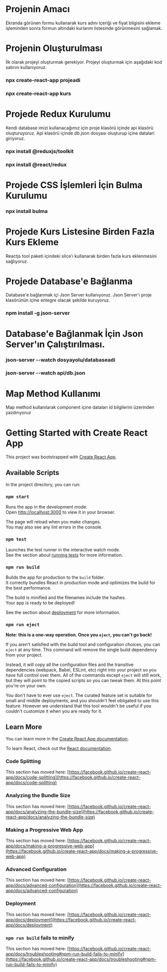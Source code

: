 # Projenin Amacı 
Ekranda görünen formu kullanarak kurs adını içeriği ve fiyat bilgisini ekleme işleminden sonra formun altındaki kurlarım listesinde görünmesini sağlamak.

# Projenin Oluşturulması
İlk olarak projeyi oluşturmak gerekiyor. Projeyi oluşturmak için aşağıdaki kod satırını kullanıyoruz.
### npx create-react-app projeadi
### npx create-react-app kurs

# Projede Redux Kurulumu
Kendi database imizi kullanacağımız için proje klasörü içinde api klasörü oluşturuyoruz. Api klasörü içinde db.json dosyası oluşturup içine datalari giriyoruz.
### npx install @reduxjs/toolkit
### npx install @react/redux

# Projede CSS İşlemleri İçin Bulma Kurulumu
### npx install bulma

# Projede Kurs Listesine Birden Fazla Kurs Ekleme
Reactjs tool paketi içindeki slice'ı kullanarak birden fazla kurs eklenmesini sağlıyoruz.

# Projede Database'e Bağlanma
Database'e bağlanmak içi Json Server kullanıyoruz. Json Server'ı proje klasörünün içine entegre olacak şekilde kuruyoruz.
### npm install -g json-server

# Database'e Bağlanmak İçin Json Server'ın Çalıştırılması.
### json-server --watch dosyayolu/databaseadi
### json-server --watch api/db.json

# Map Method Kullanımı 
Map method kullanılarak component içine dataları id bilgilerini üzerinden yazdırıyoruz


# Getting Started with Create React App

This project was bootstrapped with [Create React App](https://github.com/facebook/create-react-app).

## Available Scripts

In the project directory, you can run:

### `npm start`

Runs the app in the development mode.\
Open [http://localhost:3000](http://localhost:3000) to view it in your browser.

The page will reload when you make changes.\
You may also see any lint errors in the console.

### `npm test`

Launches the test runner in the interactive watch mode.\
See the section about [running tests](https://facebook.github.io/create-react-app/docs/running-tests) for more information.

### `npm run build`

Builds the app for production to the `build` folder.\
It correctly bundles React in production mode and optimizes the build for the best performance.

The build is minified and the filenames include the hashes.\
Your app is ready to be deployed!

See the section about [deployment](https://facebook.github.io/create-react-app/docs/deployment) for more information.

### `npm run eject`

**Note: this is a one-way operation. Once you `eject`, you can't go back!**

If you aren't satisfied with the build tool and configuration choices, you can `eject` at any time. This command will remove the single build dependency from your project.

Instead, it will copy all the configuration files and the transitive dependencies (webpack, Babel, ESLint, etc) right into your project so you have full control over them. All of the commands except `eject` will still work, but they will point to the copied scripts so you can tweak them. At this point you're on your own.

You don't have to ever use `eject`. The curated feature set is suitable for small and middle deployments, and you shouldn't feel obligated to use this feature. However we understand that this tool wouldn't be useful if you couldn't customize it when you are ready for it.

## Learn More

You can learn more in the [Create React App documentation](https://facebook.github.io/create-react-app/docs/getting-started).

To learn React, check out the [React documentation](https://reactjs.org/).

### Code Splitting

This section has moved here: [https://facebook.github.io/create-react-app/docs/code-splitting](https://facebook.github.io/create-react-app/docs/code-splitting)

### Analyzing the Bundle Size

This section has moved here: [https://facebook.github.io/create-react-app/docs/analyzing-the-bundle-size](https://facebook.github.io/create-react-app/docs/analyzing-the-bundle-size)

### Making a Progressive Web App

This section has moved here: [https://facebook.github.io/create-react-app/docs/making-a-progressive-web-app](https://facebook.github.io/create-react-app/docs/making-a-progressive-web-app)

### Advanced Configuration

This section has moved here: [https://facebook.github.io/create-react-app/docs/advanced-configuration](https://facebook.github.io/create-react-app/docs/advanced-configuration)

### Deployment

This section has moved here: [https://facebook.github.io/create-react-app/docs/deployment](https://facebook.github.io/create-react-app/docs/deployment)

### `npm run build` fails to minify

This section has moved here: [https://facebook.github.io/create-react-app/docs/troubleshooting#npm-run-build-fails-to-minify](https://facebook.github.io/create-react-app/docs/troubleshooting#npm-run-build-fails-to-minify)
